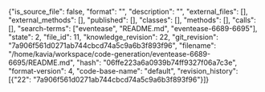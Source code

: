 {"is_source_file": false, "format": "", "description": "", "external_files": [], "external_methods": [], "published": [], "classes": [], "methods": [], "calls": [], "search-terms": ["eventease", "README.md", "eventease-6689-6695"], "state": 2, "file_id": 11, "knowledge_revision": 22, "git_revision": "7a906f561d0271ab744cbcd74a5c9a6b3f893f96", "filename": "/home/kavia/workspace/code-generation/eventease-6689-6695/README.md", "hash": "06ffe223a6a0939b74ff9327f06a7c3e", "format-version": 4, "code-base-name": "default", "revision_history": [{"22": "7a906f561d0271ab744cbcd74a5c9a6b3f893f96"}]}